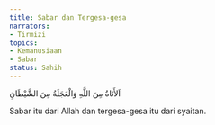 ```yaml
---
title: Sabar dan Tergesa-gesa
narrators:
- Tirmizi
topics:
- Kemanusiaan
- Sabar
status: Sahih
---
```


<p lang="ar">
اَلأَنَاةُ مِنَ اللَّهِ وَالْعَجَلَةُ مِنَ الشَّيْطَانِ
</p>

Sabar itu dari Allah dan tergesa-gesa itu dari syaitan.
